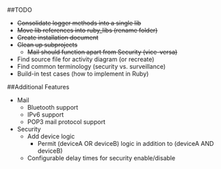 ##TODO

 - ~~Consolidate logger methods into a single lib~~
 - ~~Move lib references into ruby_libs (rename folder)~~
 - ~~Create installation document~~
 - ~~Clean up subprojects~~
	 - ~~Mail should function apart from Security (vice-versa)~~
 - Find source file for activity diagram (or recreate)
 - Find common terminology (security vs. surveillance)
 - Build-in test cases (how to implement in Ruby)

##Additional Features

 - Mail
	 - Bluetooth support
	 - IPv6 support
	 - POP3 mail protocol support
 - Security
	 - Add device logic
		 - Permit (deviceA OR deviceB) logic in addition to (deviceA AND deviceB)
	 - Configurable delay times for security enable/disable

